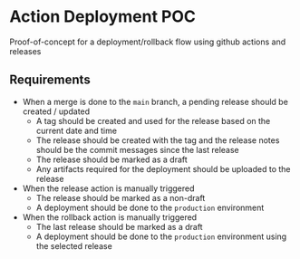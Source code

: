 # Action Deployment POC

Proof-of-concept for a deployment/rollback flow using github actions and releases

## Requirements

- When a merge is done to the `main` branch, a pending release should be created / updated
  - A tag should be created and used for the release based on the current date and time
  - The release should be created with the tag and the release notes should be the commit messages since the last release
  - The release should be marked as a draft
  - Any artifacts required for the deployment should be uploaded to the release
- When the release action is manually triggered
  - The release should be marked as a non-draft
  - A deployment should be done to the `production` environment
- When the rollback action is manually triggered
  - The last release should be marked as a draft
  - A deployment should be done to the `production` environment using the selected release

